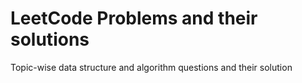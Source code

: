 # LeetCode Problems and their solutions
Topic-wise data structure and algorithm questions and their solution
